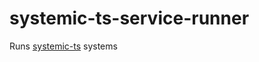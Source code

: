 # systemic-ts-service-runner

Runs [systemic-ts](https://www.npmjs.com/package/systemic-ts) systems

